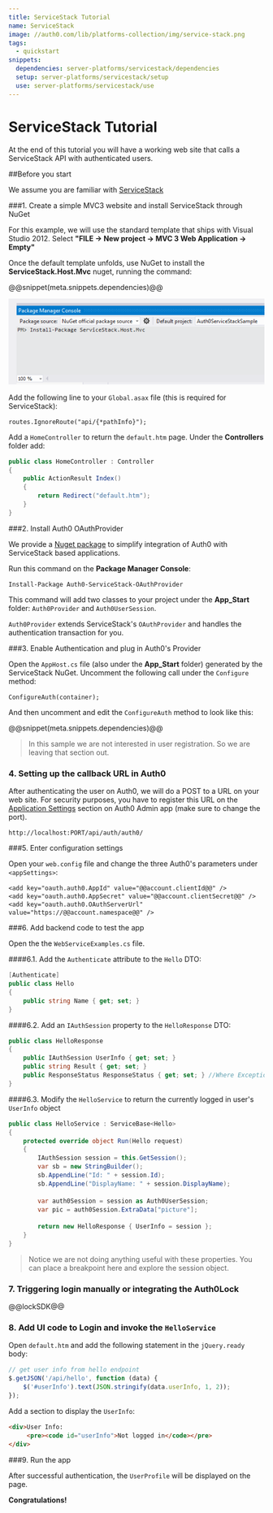 ```yaml
---
title: ServiceStack Tutorial
name: ServiceStack
image: //auth0.com/lib/platforms-collection/img/service-stack.png
tags:
  - quickstart
snippets:
  dependencies: server-platforms/servicestack/dependencies
  setup: server-platforms/servicestack/setup
  use: server-platforms/servicestack/use
---
```


# ServiceStack Tutorial

At the end of this tutorial you will have a working web site that calls a ServiceStack API with authenticated users.

##Before you start

We assume you are familiar with [ServiceStack](http://www.servicestack.net/)

###1. Create a simple MVC3 website and install ServiceStack through NuGet

For this example, we will use the standard template that ships with Visual Studio 2012. Select __"FILE -> New project -> MVC 3 Web Application -> Empty"__

Once the default template unfolds, use NuGet to install the **ServiceStack.Host.Mvc** nuget, running the command:

@@snippet(meta.snippets.dependencies)@@

![](/media/articles/server-platforms/servicestack/install-servicestack-nuget.png)

Add the following line to your `Global.asax` file (this is required for ServiceStack):

```
routes.IgnoreRoute("api/{*pathInfo}");
```

Add a `HomeController` to return the `default.htm` page. Under the __Controllers__ folder add:

```c#
public class HomeController : Controller
{
    public ActionResult Index()
    {
        return Redirect("default.htm");
    }
}
```

###2. Install Auth0 OAuthProvider

We provide a [Nuget package](http://nuget.org/packages/Auth0-ServiceStack-OAuthProvider/) to simplify integration of Auth0 with ServiceStack based applications.

Run this command on the __Package Manager Console__:

	Install-Package Auth0-ServiceStack-OAuthProvider

This command will add two classes to your project under the __App_Start__ folder: `Auth0Provider` and `Auth0UserSession`.

`Auth0Provider` extends ServiceStack's `OAuthProvider` and handles the authentication transaction for you.

###3. Enable Authentication and plug in Auth0's Provider

Open the `AppHost.cs` file (also under the __App_Start__ folder) generated by the ServiceStack NuGet. Uncomment the following call under the `Configure` method:

```
ConfigureAuth(container);
```

And then uncomment and edit the `ConfigureAuth` method to look like this:

@@snippet(meta.snippets.dependencies)@@

> In this sample we are not interested in user registration. So we are leaving that section out.

### 4. Setting up the callback URL in Auth0

<div class="setup-callback">
<p>After authenticating the user on Auth0, we will do a POST to a URL on your web site. For security purposes, you have to register this URL on the <a href="@@uiAppSettingsURL@@">Application Settings</a> section on Auth0 Admin app (make sure to change the port).</p>

<pre><code>http://localhost:PORT/api/auth/auth0/</pre></code>
</div>

###5. Enter configuration settings

Open your `web.config` file and change the three Auth0's parameters under `<appSettings>`:

```
<add key="oauth.auth0.AppId" value="@@account.clientId@@" />
<add key="oauth.auth0.AppSecret" value="@@account.clientSecret@@" />
<add key="oauth.auth0.OAuthServerUrl" value="https://@@account.namespace@@" />
```


###6. Add backend code to test the app

Open the the `WebServiceExamples.cs` file.

####6.1. Add the `Authenticate` attribute to the `Hello` DTO:

```c#
[Authenticate]
public class Hello
{
	public string Name { get; set; }
}
```

####6.2. Add an `IAuthSession` property to the `HelloResponse` DTO:

```c#
public class HelloResponse
{
    public IAuthSession UserInfo { get; set; }
	public string Result { get; set; }
	public ResponseStatus ResponseStatus { get; set; } //Where Exceptions get auto-serialized
}
```

####6.3. Modify the `HelloService` to return the currently logged in user's `UserInfo` object

```c#
public class HelloService : ServiceBase<Hello>
{
	protected override object Run(Hello request)
	{
        IAuthSession session = this.GetSession();
        var sb = new StringBuilder();
        sb.AppendLine("Id: " + session.Id);
        sb.AppendLine("DisplayName: " + session.DisplayName);

        var auth0Session = session as Auth0UserSession;
        var pic = auth0Session.ExtraData["picture"];

        return new HelloResponse { UserInfo = session };
	}
}
```
> Notice we are not doing anything useful with these properties. You can place a breakpoint here and explore the session object.

### 7. Triggering login manually or integrating the Auth0Lock

@@lockSDK@@

### 8. Add UI code to Login and invoke the `HelloService`

Open `default.htm` and add the following statement in the `jQuery.ready` body:

```js
// get user info from hello endpoint
$.getJSON('/api/hello', function (data) {
    $('#userInfo').text(JSON.stringify(data.userInfo, 1, 2));
});
```

Add a section to display the `UserInfo`:

```html
<div>User Info:
     <pre><code id="userInfo">Not logged in</code></pre>
</div>
```

###9. Run the app

After successful authentication, the `UserProfile` will be displayed on the page.

**Congratulations!**
